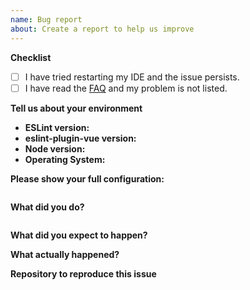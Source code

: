 ```yaml
---
name: Bug report
about: Create a report to help us improve
---
```


<!--
  ❗Please don't ignore this template.❗

  If you ignore it, we're just going to respond asking you to fill it out, which wastes everyone's time.
  The more relevant information you can include, the faster we can find the issue and fix it without asking you for more info.
-->

<!--
  Before posting the issue, please confirm that the problem you're getting
  is not related with your code editor configuration.
  To make sure it's not, run: yarn eslint src/your-file.vue
-->

**Checklist**

- [ ] I have tried restarting my IDE and the issue persists.
- [ ] I have read the [FAQ](https://eslint.vuejs.org/user-guide/#faq) and my problem is not listed.
<!-- If you do not read the FAQ and open an issue that is listed in the FAQ, we may silently close the issue. -->

**Tell us about your environment**

- **ESLint version:** 
- **eslint-plugin-vue version:** 
- **Node version:** 
- **Operating System:** 

**Please show your full configuration:**
<!-- Paste content of your .eslintrc file -->
```json5

```

**What did you do?**	
<!-- Please include the actual source code causing the issue. -->
```vue

```

**What did you expect to happen?**


**What actually happened?**
<!--
  Please include the actual, raw output from ESLint.
  If you are only looking at the results of your editor extension, also check the CLI results.
-->

**Repository to reproduce this issue**
<!--
  Please share a repository that can reproduce your issue.
  If you don't share it, we will most likely add a comment asking you to share the repository.
-->

